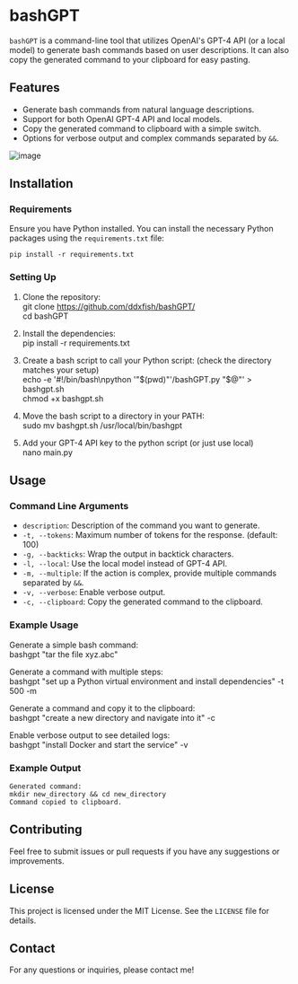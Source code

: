 # bashGPT

`bashGPT` is a command-line tool that utilizes OpenAI's GPT-4 API (or a local model) to generate bash commands based on user descriptions. It can also copy the generated command to your clipboard for easy pasting.

## Features

- Generate bash commands from natural language descriptions.
- Support for both OpenAI GPT-4 API and local models.
- Copy the generated command to clipboard with a simple switch.
- Options for verbose output and complex commands separated by `&&`.

![image](https://github.com/ddxfish/bashGPT/assets/6764685/32be7ca9-5bb3-475e-840d-c838d3dfc289)


## Installation

### Requirements

Ensure you have Python installed. You can install the necessary Python packages using the `requirements.txt` file:

    pip install -r requirements.txt

### Setting Up

1. Clone the repository:  
    git clone https://github.com/ddxfish/bashGPT/  
    cd bashGPT

2. Install the dependencies:  
    pip install -r requirements.txt  

3. Create a bash script to call your Python script: (check the directory matches your setup)  
    echo -e '#!/bin/bash\npython '"$(pwd)"'/bashGPT.py "$@"' > bashgpt.sh  
    chmod +x bashgpt.sh  

4. Move the bash script to a directory in your PATH:  
    sudo mv bashgpt.sh /usr/local/bin/bashgpt  

5. Add your GPT-4 API key to the python script (or just use local)  
    nano main.py  

## Usage

### Command Line Arguments

- `description`: Description of the command you want to generate.
- `-t, --tokens`: Maximum number of tokens for the response. (default: 100)
- `-g, --backticks`: Wrap the output in backtick characters.
- `-l, --local`: Use the local model instead of GPT-4 API.
- `-m, --multiple`: If the action is complex, provide multiple commands separated by `&&`.
- `-v, --verbose`: Enable verbose output.
- `-c, --clipboard`: Copy the generated command to the clipboard.

### Example Usage

Generate a simple bash command:  
    bashgpt "tar the file xyz.abc" 

Generate a command with multiple steps:  
    bashgpt "set up a Python virtual environment and install dependencies" -t 500 -m

Generate a command and copy it to the clipboard:  
    bashgpt "create a new directory and navigate into it" -c

Enable verbose output to see detailed logs:  
    bashgpt "install Docker and start the service" -v

### Example Output

    Generated command:
    mkdir new_directory && cd new_directory
    Command copied to clipboard.

## Contributing

Feel free to submit issues or pull requests if you have any suggestions or improvements.

## License

This project is licensed under the MIT License. See the `LICENSE` file for details.

## Contact

For any questions or inquiries, please contact me!
